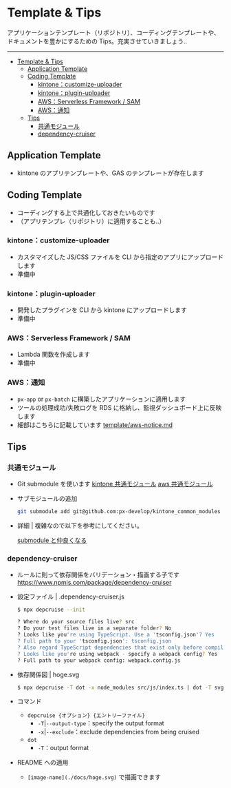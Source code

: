 # Template & Tips

アプリケーションテンプレート（リポジトリ）、コーディングテンプレートや、ドキュメントを豊かにするための Tips。充実させていきましょう..

---

- [Template \& Tips](#template--tips)
  - [Application Template](#application-template)
  - [Coding Template](#coding-template)
    - [kintone：customize-uploader](#kintonecustomize-uploader)
    - [kintone：plugin-uploader](#kintoneplugin-uploader)
    - [AWS：Serverless Framework / SAM](#awsserverless-framework--sam)
    - [AWS：通知](#aws通知)
  - [Tips](#tips)
    - [共通モジュール](#共通モジュール)
    - [dependency-cruiser](#dependency-cruiser)

## Application Template

-   kintone のアプリテンプレートや、GAS のテンプレートが存在します

## Coding Template

-   コーディングする上で共通化しておきたいものです
-   （アプリテンプレ（リポジトリ）に適用することも..）

### kintone：customize-uploader

-   カスタマイズした JS/CSS ファイルを CLI から指定のアプリにアップロードします
-   準備中

### kintone：plugin-uploader

-   開発したプラグインを CLI から kintone にアップロードします
-   準備中

### AWS：Serverless Framework / SAM

-   Lambda 関数を作成します
-   準備中

### AWS：通知

-   `px-app` or `px-batch` に構築したアプリケーションに適用します
-   ツールの処理成功/失敗ログを RDS に格納し、監視ダッシュボード上に反映します
-   細部はこちらに記載しています [template/aws-notice.md](./template/aws-notice.md)

## Tips

### 共通モジュール

-   Git submodule を使います
    <a href="https://github.com/px-develop/kintone_common_modules">kintone 共通モジュール</a>
    <a href="https://github.com/prime-x-co-ltd/aws-common-modules">aws 共通モジュール</a>

-   サブモジュールの追加

    ```bash
    git submodule add git@github.com:px-develop/kintone_common_modules [submoduleName]
    ```

-   詳細 | 複雑なので以下を参考にしてください。

    <a href="https://qiita.com/kinpira/items/3309eb2e5a9a422199e9">submodule と仲良くなる</a>

### dependency-cruiser

-   ルールに則って依存関係をバリデーション・描画する子です
    https://www.npmjs.com/package/dependency-cruiser

-   設定ファイル | .dependency-cruiser.js

    ```zsh
    $ npx depcruise --init

    ? Where do your source files live? src
    ? Do your test files live in a separate folder? No
    ? Looks like you're using TypeScript. Use a 'tsconfig.json'? Yes
    ? Full path to your 'tsconfig.json': tsconfig.json
    ? Also regard TypeScript dependencies that exist only before compilation? Yes
    ? Looks like you're using webpack - specify a webpack config? Yes
    ? Full path to your webpack config: webpack.config.js

    ```

-   依存関係図 | hoge.svg

    ```zsh
    $ npx depcruise -T dot -x node_modules src/js/index.ts | dot -T svg > docs/hoge.svg
    ```

-   コマンド

    -   `depcruise {オプション} {エントリーファイル}`
        -   `-T`|`--output-type`：specify the output format
        -   `-x`|`--exclude`：exclude dependencies from being cruised
    -   `dot`
        -   `-T`：output format

-   README への適用
    -   `[image-name](./docs/hoge.svg)` で描画できます
